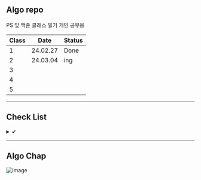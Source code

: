 
## Algo repo

PS 및 백준 클래스 밀기 개인 공부용

| Class | Date     | Status |
|-------|----------|--------|
| 1     | 24.02.27 | Done   |
| 2     | 24.03.04 | ing    |
| 3     |          |        |
| 4     |          |        |
| 5     |          |        |

---

## Check List

<details>
<summary> ✔︎ </summary>

- [ ] DFS, BFS
- [ ] DP
- [ ] 그리디
- [ ] 완탐
- [ ] 해시
- [ ] 수학
- [ ] 백트래킹
- [ ] 다익스트라
- [ ] 정렬

</details>


---

## Algo Chap

![image](https://github.com/subeenjeonHere/Algoevol/assets/145312273/abb46754-fb4a-4be8-8e04-5aae9d2489da)

